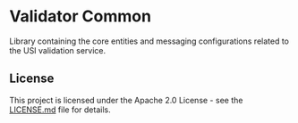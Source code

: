 # Validator Common
Library containing the core entities and messaging configurations related to the USI validation service.

## License
This project is licensed under the Apache 2.0 License - see the [LICENSE.md](LICENSE.md) file for details.
